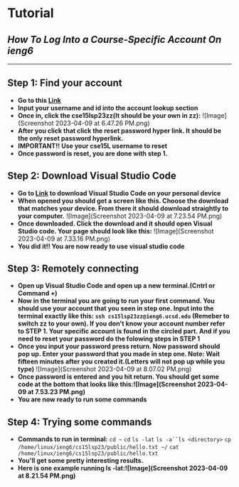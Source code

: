 # Tutorial
## *How To Log Into a Course-Specific Account On ieng6*
---
## Step 1: Find your account
- **Go to this [Link](https://sdacs.ucsd.edu/~icc/index.php)**
- **Input your username and id into the account lookup section**
- **Once in, click the cse15lsp23zz(It should be your own in zz):** ![Image](Screenshot 2023-04-09 at 6.47.26 PM.png)
- **After you click that click the reset password hyper link. It should be the only reset password hyperlink.**
- **IMPORTANT!! Use your cse15L username to reset**
- **Once password is reset, you are done with step 1.**


## Step 2: Download Visual Studio Code
- **Go to [Link](https://code.visualstudio.com/) to download Visual Studio Code on your personal device**
- **When opened you should get a screen like this. Choose the download that matches your device. From there it should download straightly to your computer.** ![Image](Screenshot 2023-04-09 at 7.23.54 PM.png)
- **Once downloaded. Click the download and it should open Visual Studio code. Your page should look like this:** ![Image](Screenshot 2023-04-09 at 7.33.16 PM.png)
- **You did it!! You are now ready to use visual studio code**


## Step 3: Remotely connecting
- **Open up Visual Studio Code and open up a new terminal.(Cntrl or Command +)**
- **Now in the terminal you are going to run your first command. You should use your account that you seen in step one. Input into the terminal exactly like this: `ssh cs15lsp23zz@ieng6.ucsd.edu` (Remeber to switch zz to your own). If you don't know your account number refer to STEP 1. Your specific account is found in the circled part. And if you need to reset your password do the folowing steps in STEP 1**
- **Once you input your password press return. Now password should pop up. Enter your password that you made in step one. Note: Wait fifteen minutes after you created it.(Letters will not pop up while you type)** ![Image](Screenshot 2023-04-09 at 8.07.02 PM.png)
- **Once password is entered and you hit return. You should get some code at the bottom that looks like this:![Image](Screenshot 2023-04-09 at 7.53.23 PM.png)**
- **You are now ready to run some commands**


## Step 4: Trying some commands
- **Commands to run in terminal:**
`cd ~` `cd` `ls -lat` `ls -a``ls <directory>` `cp /home/linux/ieng6/cs15lsp23/public/hello.txt ~/` `cat /home/linux/ieng6/cs15lsp23/public/hello.txt`
- **You'll get some pretty interesting results.**
- **Here is one example running ls -lat:![Image](Screenshot 2023-04-09 at 8.21.54 PM.png)**



